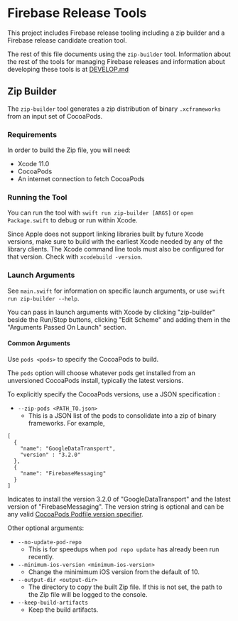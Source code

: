 # Firebase Release Tools

This project includes Firebase release tooling including a zip builder and a
Firebase release candidate creation tool.

The rest of this file documents using the `zip-builder` tool. Information about the rest of the
tools for managing Firebase releases and information about developing these tools is at
[DEVELOP.md](DEVELOP.md)

## Zip Builder

The `zip-builder` tool generates a zip distribution of binary `.xcframeworks` from an input set of
CocoaPods.

### Requirements

In order to build the Zip file, you will need:

- Xcode 11.0
- CocoaPods
- An internet connection to fetch CocoaPods

### Running the Tool

You can run the tool with `swift run zip-builder [ARGS]` or `open Package.swift` to debug or run
within Xcode.

Since Apple does not support linking libraries built by future Xcode versions, make sure to build with the
earliest Xcode needed by any of the library clients. The Xcode command line tools must also be configured
for that version. Check with `xcodebuild -version`.

### Launch Arguments

See `main.swift`  for information on specific launch arguments,  or use  `swift run zip-builder --help`.

You can pass in launch arguments with Xcode by clicking "zip-builder" beside the Run/Stop buttons, clicking
"Edit Scheme" and adding them in the "Arguments Passed On Launch" section.

#### Common Arguments

Use `pods <pods>` to specify the CocoaPods to build.

The `pods` option will choose whatever pods get installed from an unversioned CocoaPods install,
typically the latest versions.

To explicitly specify the CocoaPods versions, use a JSON specification :
- `--zip-pods <PATH_TO.json>`
  - This is a JSON list of the pods to consolidate into a zip of binary frameworks. For example,

```
[
  {
    "name": "GoogleDataTransport",
    "version" : "3.2.0"
  },
  {
    "name": "FirebaseMessaging"
  }
]
```

Indicates to install the version 3.2.0 of "GoogleDataTransport" and the latest
version of "FirebaseMessaging". The version string is optional and can be any
valid [CocoaPods Podfile version specifier](https://guides.cocoapods.org/syntax/podfile.html#pod).

Other optional arguments:
- `--no-update-pod-repo`
  - This is for speedups when `pod repo update` has already been run recently.
- `--minimum-ios-version <minimum-ios-version>`
  - Change the minimimum iOS version from the default of 10.
- `--output-dir <output-dir>`
  - The directory to copy the built Zip file. If this is not set, the path to the Zip file will
  be logged to the console.
- `--keep-build-artifacts`
  - Keep the build artifacts.
